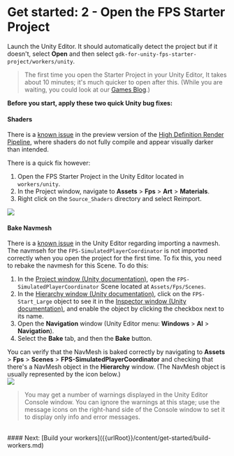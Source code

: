 # Get started: 2 - Open the FPS Starter Project

Launch the Unity Editor. It should automatically detect the project but if it doesn't, select **Open** and then select `gdk-for-unity-fps-starter-project/workers/unity`.

>The first time you open the Starter Project in your Unity Editor, It takes about 10 minutes; it's much quicker to open after this. (While you are waiting, you could look at our [Games Blog](https://improbable.io/games/blog).)

**Before you start, apply these two quick Unity bug fixes:**

#### Shaders
There is a [known issue]({{urlRoot}}/known-issues) in the preview version of the [High Definition Render Pipeline](https://blogs.unity3d.com/2018/03/16/the-high-definition-render-pipeline-focused-on-visual-quality/), where shaders do not fully compile and appear visually darker than intended.

There is a quick fix however:

1. Open the FPS Starter Project in the Unity Editor located in `workers/unity`.
1. In the Project window, navigate to **Assets** > **Fps** > **Art** > **Materials**.
1. Right click on the `Source_Shaders` directory and select Reimport.

<img src="{{assetRoot}}assets/shader-fix.png" style="margin: 0 auto; display: block;" />

#### Bake Navmesh
There is a [known issue]({{urlRoot}}/known-issues) in the Unity Editor regarding importing a navmesh. The navmseh for the `FPS-SimulatedPlayerCoordinator` is not imported correctly when you open the project for the first time. To fix this, you need to rebake the navmesh for this Scene. To do this:

1. In the [Project window (Unity documentation)](https://docs.unity3d.com/Manual/ProjectView.html), open the `FPS-SimulatedPlayerCoordinator` Scene located at `Assets/Fps/Scenes`.
1. In the [Hierarchy window (Unity documentation)](https://docs.unity3d.com/Manual/Hierarchy.html), click on the `FPS-Start_Large` object to see it in the [Inspector window (Unity documentation)](https://docs.unity3d.com/Manual/UsingTheInspector.html), and enable the object by clicking the checkbox next to its name.
1. Open the **Navigation** window (Unity Editor menu: **Windows** > **AI** > **Navigation**).
1. Select the **Bake** tab, and then the **Bake** button.

You can verify that the NavMesh is baked correctly by navigating to **Assets** > **Fps** > **Scenes** > **FPS-SimulatedPlayerCoordinator** and checking that there's a NavMesh object in the **Hierarchy** window. (The NavMesh object is usually represented by the icon below.)
<img src="{{assetRoot}}assets/navmesh-fixed.png" style="margin: 0 auto; display: block;" />

>You may get a number of warnings displayed in the Unity Editor Console window. You can ignore the warnings at this stage; use the message icons on the right-hand side of the Console window to set it to display only info and error messages.


<br/>
#### Next: [Build your workers]({{urlRoot}}/content/get-started/build-workers.md)

